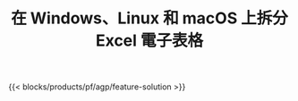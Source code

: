 ﻿---
title: 在 Windows、Linux 和 macOS 上拆分 Excel 電子表格 
url: /zh-hant/splitter
description: 用於拆分 XLS、XLSX、XLSB、XLSM 和 ODS 文件的免費應用程序和 API
---
{{< blocks/products/pf/agp/feature-solution >}} 